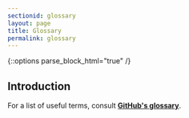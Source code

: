 ```yaml
---
sectionid: glossary
layout: page
title: Glossary
permalink: glossary
---
```


{::options parse_block_html="true" /}

<h2>Introduction</h2>

For a list of useful terms, consult [**GitHub's glossary**](https://docs.github.com/en/get-started/quickstart/github-glossary).
